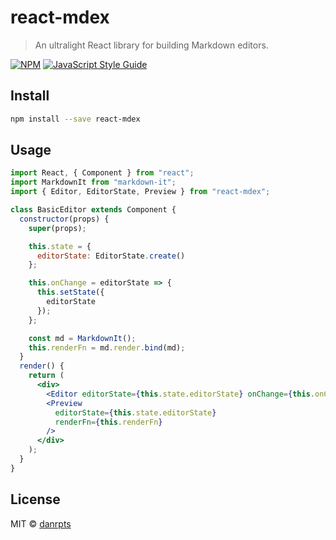 # react-mdex

> An ultralight React library for building Markdown editors.

[![NPM](https://img.shields.io/npm/v/react-mdex.svg)](https://www.npmjs.com/package/react-mdex) [![JavaScript Style Guide](https://img.shields.io/badge/code_style-standard-brightgreen.svg)](https://standardjs.com)

## Install

```bash
npm install --save react-mdex
```

## Usage

```jsx
import React, { Component } from "react";
import MarkdownIt from "markdown-it";
import { Editor, EditorState, Preview } from "react-mdex";

class BasicEditor extends Component {
  constructor(props) {
    super(props);

    this.state = {
      editorState: EditorState.create()
    };

    this.onChange = editorState => {
      this.setState({
        editorState
      });
    };

    const md = MarkdownIt();
    this.renderFn = md.render.bind(md);
  }
  render() {
    return (
      <div>
        <Editor editorState={this.state.editorState} onChange={this.onChange} />
        <Preview
          editorState={this.state.editorState}
          renderFn={this.renderFn}
        />
      </div>
    );
  }
}
```

## License

MIT © [danrpts](https://github.com/danrpts)
